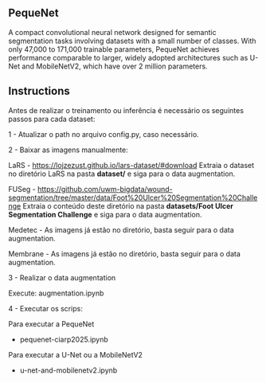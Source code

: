 ## PequeNet

A compact convolutional neural network designed for semantic segmentation tasks involving datasets with a small number of classes. With only 47,000 to 171,000 trainable parameters, PequeNet achieves performance comparable to larger, widely adopted architectures such as U-Net and MobileNetV2, which have over 2 million parameters.


## Instructions

Antes de realizar o treinamento ou inferência é necessário os seguintes passos para cada dataset:

1 - Atualizar o path no arquivo config.py, caso necessário.

2 - Baixar as imagens manualmente:

LaRS - https://lojzezust.github.io/lars-dataset/#download
Extraia o dataset no diretório LaRS na pasta **dataset/** e siga para o data augmentation.

FUSeg - https://github.com/uwm-bigdata/wound-segmentation/tree/master/data/Foot%20Ulcer%20Segmentation%20Challenge
Extraia o conteúdo deste diretório na pasta **datasets/Foot Ulcer Segmentation Challenge** e siga para o data augmentation.

Medetec - As imagens já estão no diretório, basta seguir para o data augmentation.

Membrane - As imagens já estão no diretório, basta seguir para o data augmentation.

3 - Realizar o data augmentation

Execute: augmentation.ipynb

4 - Executar os scrips:

Para executar a PequeNet

 - pequenet-ciarp2025.ipynb 

Para executar a U-Net ou a MobileNetV2

 - u-net-and-mobilenetv2.ipynb

